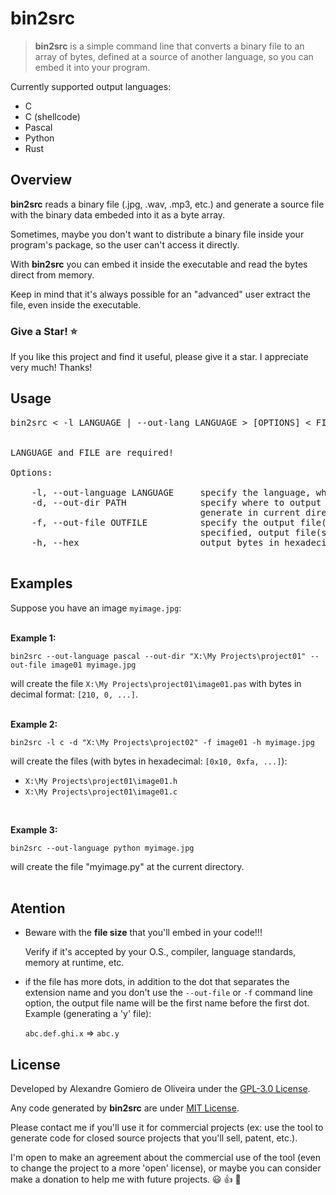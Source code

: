# bin2src

> **bin2src** is a simple command line that converts a binary file to an array of bytes, defined at a source of another language, so you can embed it into your program.

Currently supported output languages:

* C
* C (shellcode)
* Pascal
* Python
* Rust


<a name="overview"></a>
## Overview

**bin2src** reads a binary file (.jpg, .wav, .mp3, etc.) and generate a source file with the binary
data embeded into it as a byte array.  

Sometimes, maybe you don't want to distribute a binary file inside your program's package, so 
the user can't access it directly.  

With **bin2src** you can embed it inside the executable and read the bytes direct from memory.   

Keep in mind that it's always possible for an "advanced" user extract the file, even inside the 
executable.

### Give a Star! :star:
If you like this project and find it useful, please give it a star. I appreciate very much! 
Thanks!

<a name="usage"></a>
## Usage

<pre>
bin2src < -l LANGUAGE | --out-lang LANGUAGE > [OPTIONS] < FILE >


LANGUAGE and FILE are required!

Options:

	-l, --out-language LANGUAGE     specify the language, where LANGUAGE={c|cshell|pascal|python|rust}
	-d, --out-dir PATH              specify where to output source(s) file(s) if not specified,
	                                generate in current directory
	-f, --out-file OUTFILE          specify the output file(s) name (* without extension! *). If not
	                                specified, output file(s) will have the same name of input file
	-h, --hex                       output bytes in hexadecimal (default for shellcode)
	
</pre>

## Examples

Suppose you have an image `myimage.jpg`:
<br>
<br>

<a name="example1"></a>
**Example 1:**

```
bin2src --out-language pascal --out-dir "X:\My Projects\project01" --out-file image01 myimage.jpg
```

will create the file `X:\My Projects\project01\image01.pas` with bytes in decimal format: `[210, 0, ...]`.
<br>
<br>

<a name="example2"></a>
**Example 2:**

```
bin2src -l c -d "X:\My Projects\project02" -f image01 -h myimage.jpg
```

will create the files (with bytes in hexadecimal: `[0x10, 0xfa, ...]`):

* `X:\My Projects\project01\image01.h`
* `X:\My Projects\project01\image01.c`

<br>

<a name="example3"></a>
**Example 3:**

```
bin2src --out-language python myimage.jpg
```

will create the file "myimage.py" at the current directory.
<br>
<br>

## Atention

* Beware with the **file size** that you'll embed in your code!!!

  Verify if it's accepted by your O.S., compiler, language standards, memory at runtime, etc.

* if the file has more dots, in addition to the dot that separates the extension name and
  you don't use the `--out-file` or `-f` command line option, the output file name will 
  be the first name before the first dot. Example (generating a 'y' file):
  
  `abc.def.ghi.x` => `abc.y`

<a name="license"></a>
## License

Developed by Alexandre Gomiero de Oliveira under the [GPL-3.0 License][1].

Any code generated by **bin2src** are under [MIT License][2].

Please contact me if you'll use it for commercial projects (ex: use the tool to generate code for
closed source projects that you'll sell, patent, etc.).

I'm open to make an agreement about the commercial use of the tool (even to change the project 
to a more 'open' license), or maybe you can consider make a donation to help me with future 
projects. :smiley: :thumbsup: :pray:


[1]: ./LICENSE
[2]: ./LICENSE-GENERATED
